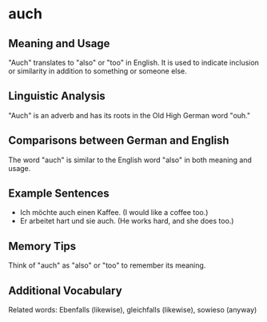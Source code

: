 # auch
## Meaning and Usage
"Auch" translates to "also" or "too" in English. It is used to indicate inclusion or similarity in addition to something or someone else.

## Linguistic Analysis
"Auch" is an adverb and has its roots in the Old High German word "ouh."

## Comparisons between German and English
The word "auch" is similar to the English word "also" in both meaning and usage.

## Example Sentences
- Ich möchte auch einen Kaffee. (I would like a coffee too.)
- Er arbeitet hart und sie auch. (He works hard, and she does too.)

## Memory Tips
Think of "auch" as "also" or "too" to remember its meaning.

## Additional Vocabulary
Related words: Ebenfalls (likewise), gleichfalls (likewise), sowieso (anyway)